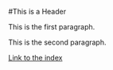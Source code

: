 #This is a Header

This is the first paragraph.

This is the second paragraph.

[Link to the index](https://angryredangler.github.io/github-pages-with-jekyll/)
